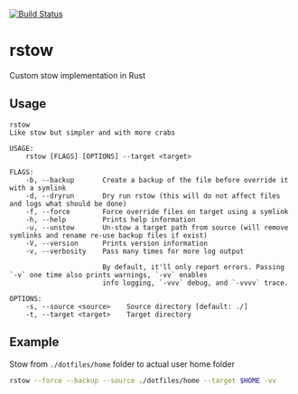 [![Build Status](https://travis-ci.org/qboileau/rstow.svg?branch=master)](https://travis-ci.org/qboileau/rstow)

# rstow

Custom stow implementation in Rust

## Usage

```log
rstow
Like stow but simpler and with more crabs

USAGE:
    rstow [FLAGS] [OPTIONS] --target <target>

FLAGS:
    -b, --backup       Create a backup of the file before override it with a symlink
    -d, --dryrun       Dry run rstow (this will do not affect files and logs what should be done)
    -f, --force        Force override files on target using a symlink
    -h, --help         Prints help information
    -u, --unstow       Un-stow a target path from source (will remove symlinks and rename re-use backup files if exist)
    -V, --version      Prints version information
    -v, --verbosity    Pass many times for more log output

                       By default, it'll only report errors. Passing `-v` one time also prints warnings, `-vv` enables
                       info logging, `-vvv` debug, and `-vvvv` trace.

OPTIONS:
    -s, --source <source>    Source directory [default: ./]
    -t, --target <target>    Target directory
```

## Example

Stow from `./dotfiles/home` folder to actual user home folder

```sh
rstow --force --backup --source ./dotfiles/home --target $HOME -vv
```
